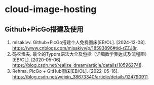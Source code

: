 # cloud-image-hosting
## Github+PicGo搭建及使用

1. misakivv. Github+PicGo搭建个人免费图床[EB/OL]. [2024-12-08]. https://www.cnblogs.com/misakivv/p/18593896#tid-rZZJ8r.
2. 码农渔夫. 最全的Typora语法大全及包括（详细数学表达式及流程图）[EB/OL]. [2020-05-06]. https://blog.csdn.net/realize_dream/article/details/105962748.
3. Rehma. PicGo + GitHub图床[EB/OL]. [2022-05-16]. https://blog.csdn.net/weixin_38673340/article/details/124790911.

